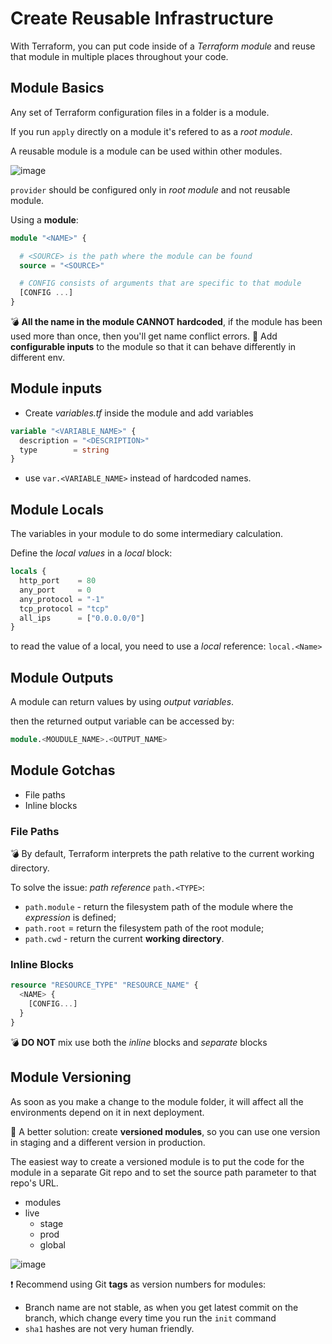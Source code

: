 # Create Reusable Infrastructure

With Terraform, you can put code inside of a _Terraform module_ and reuse that module in multiple places throughout your code.

## Module Basics

Any set of Terraform configuration files in a folder is a module.

If you run `apply` directly on a module it's refered to as a _root module_.

A reusable module is a module can be used within other modules.

![image](https://user-images.githubusercontent.com/5281761/181664812-6a2731ae-8532-461c-9239-9748bbe865c8.png)

`provider` should be configured only in _root module_ and not reusable module.


Using a __module__:

```tf
module "<NAME>" {

  # <SOURCE> is the path where the module can be found
  source = "<SOURCE>"

  # CONFIG consists of arguments that are specific to that module
  [CONFIG ...]
}
```

:bomb: __All the name in the module CANNOT hardcoded__, if the module has been used more than once, then you'll get name conflict errors.
:hammer: Add __configurable inputs__ to the module so that it can behave differently in different env.


## Module inputs

- Create _variables.tf_ inside the module and add variables

```tf
variable "<VARIABLE_NAME>" {
  description = "<DESCRIPTION>"
  type        = string
}
```

- use `var.<VARIABLE_NAME>` instead of hardcoded names.


## Module Locals

The variables in your module to do some intermediary calculation.

Define the _local values_ in a _local_ block:

```tf
locals {
  http_port    = 80
  any_port     = 0
  any_protocol = "-1"
  tcp_protocol = "tcp"
  all_ips      = ["0.0.0.0/0"]
}
```

to read the value of a local, you need to use a _local_ reference: `local.<Name>`

## Module Outputs

A module can return values by using _output variables_.

then the returned output variable can be accessed by:

```tf
module.<MOUDULE_NAME>.<OUTPUT_NAME>
```

## Module Gotchas

- File paths
- Inline blocks

### File Paths

:bomb: By default, Terraform interprets the path relative to the current working directory.

To solve the issue: _path reference_ `path.<TYPE>`:

- `path.module` - return the filesystem path of the module where the _expression_ is defined;
- `path.root` = return the filesystem path of the root module;
- `path.cwd` - return the current __working directory__.

### Inline Blocks

```tf
resource "RESOURCE_TYPE" "RESOURCE_NAME" {
  <NAME> {
    [CONFIG...]
  }
}
```

:bomb: __DO NOT__ mix use both the _inline_ blocks and _separate_ blocks


## Module Versioning

As soon as you make a change to the module folder, it will affect all the environments depend on it in next deployment.


:sunflower: A better solution: create __versioned modules__, so you can use one version in staging and a different version in production.

The easiest way to create a versioned module is to put the code for the module in a separate Git repo and to set the source path parameter to that repo's URL.

- modules
- live
  - stage
  - prod
  - global

![image](https://user-images.githubusercontent.com/5281761/181669115-ae5bafce-1a98-4ea3-a987-24436874c14c.png)

:exclamation: Recommend using Git __tags__ as version numbers for modules:

- Branch name are not stable, as when you get latest commit on the branch, which change every time you run the `init` command
- `sha1` hashes are not very human friendly.

